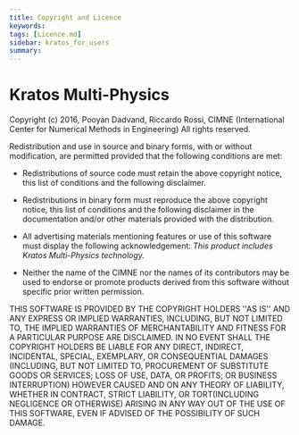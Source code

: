 ```yaml
---
title: Copyright and Licence
keywords: 
tags: [Licence.md]
sidebar: kratos_for_users
summary: 
---
```


# Kratos Multi-Physics

Copyright (c) 2016, Pooyan Dadvand, Riccardo Rossi, CIMNE (International Center for Numerical Methods in Engineering)
All rights reserved.

Redistribution and use in source and binary forms, with or without modification, are permitted provided that the following conditions are met:

  * Redistributions of source code must retain the above copyright notice, this list of conditions and the following disclaimer.
  * Redistributions in binary form must reproduce the above copyright notice, this list of conditions and the following disclaimer in the documentation and/or other materials provided with the distribution.
  * All advertising materials mentioning features or use of this software must display the following acknowledgement: _This product includes Kratos Multi-Physics technology._

  * Neither the name of the CIMNE nor the names of its contributors may be used to endorse or promote products derived from this software without specific prior written permission.

THIS SOFTWARE IS PROVIDED BY THE COPYRIGHT HOLDERS ''AS IS'' AND ANY EXPRESS OR IMPLIED WARRANTIES, INCLUDING, BUT NOT LIMITED TO, THE IMPLIED WARRANTIES OF MERCHANTABILITY AND FITNESS FOR A PARTICULAR PURPOSE ARE DISCLAIMED. IN NO EVENT SHALL THE COPYRIGHT HOLDERS BE LIABLE FOR ANY DIRECT, INDIRECT, INCIDENTAL, SPECIAL, EXEMPLARY, OR CONSEQUENTIAL DAMAGES (INCLUDING, BUT NOT LIMITED TO, PROCUREMENT OF SUBSTITUTE GOODS OR SERVICES; LOSS OF USE, DATA, OR PROFITS; OR BUSINESS INTERRUPTION) HOWEVER CAUSED AND ON ANY  THEORY OF LIABILITY, WHETHER IN CONTRACT, STRICT LIABILITY, OR TORT(INCLUDING NEGLIGENCE OR OTHERWISE) ARISING IN ANY WAY OUT OF THE USE OF THIS SOFTWARE, EVEN IF ADVISED OF THE POSSIBILITY OF SUCH DAMAGE.